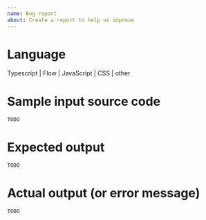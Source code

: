 ```yaml
---
name: Bug report
about: Create a report to help us improve
---
```


# Language

Typescript | Flow | JavaScript | CSS | other

# Sample input source code

```
TODO
```

# Expected output

```
TODO
```

# Actual output (or error message)

```
TODO
```
